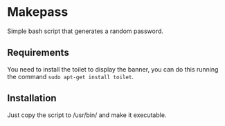 # Makepass
Simple bash script that generates a random password.
## Requirements
You need to install the toilet to display the banner, you can do this running the command ```sudo apt-get install toilet```.  
## Installation
Just copy the script to /usr/bin/ and make it executable.
